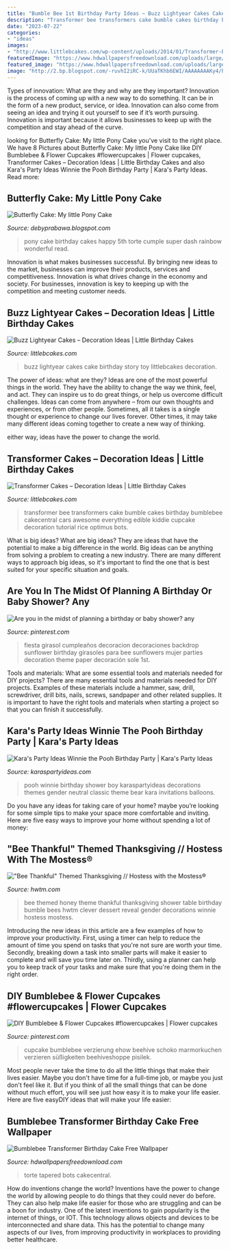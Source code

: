 ```yaml
---
title: "Bumble Bee 1st Birthday Party Ideas ~ Buzz Lightyear Cakes Cake Birthday Story Toy Littlebcakes Decoration"
description: "Transformer bee transformers cake bumble cakes birthday bumblebee cakecentral cars awesome everything edible kiddie cupcake decoration tutorial rice optimus bots"
date: "2023-07-22"
categories:
- "ideas"
images:
- "http://www.littlebcakes.com/wp-content/uploads/2014/01/Transformer-Bumblebee-Cake.jpg"
featuredImage: "https://www.hdwallpapersfreedownload.com/uploads/large/super-heroes/bumblebee-transformer-birthday-cake-free-wallpaper.jpg"
featured_image: "https://www.hdwallpapersfreedownload.com/uploads/large/super-heroes/bumblebee-transformer-birthday-cake-free-wallpaper.jpg"
image: "http://2.bp.blogspot.com/-ruvhI2iRC-k/UUaTKhb6EWI/AAAAAAAAKy4/hpSESuDHfig/s1600/DSC07698.JPG"
---
```



Types of innovation: What are they and why are they important?
Innovation is the process of coming up with a new way to do something. It can be in the form of a new product, service, or idea. Innovation can also come from seeing an idea and trying it out yourself to see if it’s worth pursuing. Innovation is important because it allows businesses to keep up with the competition and stay ahead of the curve.

	

		
looking for Butterfly Cake: My little Pony Cake you've visit to the right place. We have 8 Pictures about Butterfly Cake: My little Pony Cake like DIY Bumblebee &amp; Flower Cupcakes #flowercupcakes | Flower cupcakes, Transformer Cakes – Decoration Ideas | Little Birthday Cakes and also Kara&#039;s Party Ideas Winnie the Pooh Birthday Party | Kara&#039;s Party Ideas. Read more:
		
    
## Butterfly Cake: My Little Pony Cake

<img loading=lazy src="http://2.bp.blogspot.com/-ruvhI2iRC-k/UUaTKhb6EWI/AAAAAAAAKy4/hpSESuDHfig/s1600/DSC07698.JPG" onerror="this.onerror=null;this.src='https://tse2.mm.bing.net/th?id=OIP.eo5LHZBLL4kfTYjFwVZHOwHaKg&amp;pid=15.1';" alt="Butterfly Cake: My little Pony Cake">

_Source: debyprabawa.blogspot.com_

>pony cake birthday cakes happy 5th torte cumple super dash rainbow wonderful read. 

	

Innovation is what makes businesses successful. By bringing new ideas to the market, businesses can improve their products, services and competitiveness. Innovation is what drives change in the economy and society. For businesses, innovation is key to keeping up with the competition and meeting customer needs.

    
## Buzz Lightyear Cakes – Decoration Ideas | Little Birthday Cakes

<img loading=lazy src="http://www.littlebcakes.com/wp-content/uploads/2014/01/Buzz-Lightyear-Cakes-Ideas.jpg" onerror="this.onerror=null;this.src='https://tse4.mm.bing.net/th?id=OIP.dKlOfNK0ug_f_qqgHAwymgHaJ4&amp;pid=15.1';" alt="Buzz Lightyear Cakes – Decoration Ideas | Little Birthday Cakes">

_Source: littlebcakes.com_

>buzz lightyear cakes cake birthday story toy littlebcakes decoration. 

	

The power of ideas: what are they?
Ideas are one of the most powerful things in the world. They have the ability to change the way we think, feel, and act. They can inspire us to do great things, or help us overcome difficult challenges.
Ideas can come from anywhere – from our own thoughts and experiences, or from other people. Sometimes, all it takes is a single thought or experience to change our lives forever. Other times, it may take many different ideas coming together to create a new way of thinking.

 either way, ideas have the power to change the world.

    
## Transformer Cakes – Decoration Ideas | Little Birthday Cakes

<img loading=lazy src="http://www.littlebcakes.com/wp-content/uploads/2014/01/Transformer-Bumblebee-Cake.jpg" onerror="this.onerror=null;this.src='https://tse4.mm.bing.net/th?id=OIP.dDDUSOYdAaRc-AGwJD_rFgHaJ4&amp;pid=15.1';" alt="Transformer Cakes – Decoration Ideas | Little Birthday Cakes">

_Source: littlebcakes.com_

>transformer bee transformers cake bumble cakes birthday bumblebee cakecentral cars awesome everything edible kiddie cupcake decoration tutorial rice optimus bots. 

	

What is big ideas?
What are big ideas? They are ideas that have the potential to make a big difference in the world. Big ideas can be anything from solving a problem to creating a new industry. There are many different ways to approach big ideas, so it's important to find the one that is best suited for your specific situation and goals.

    
## Are You In The Midst Of Planning A Birthday Or Baby Shower? Any

<img loading=lazy src="https://i.pinimg.com/736x/da/bf/f9/dabff9e4e59dd5967e69b30fc75daa56.jpg" onerror="this.onerror=null;this.src='https://tse2.mm.bing.net/th?id=OIP.PA9SfWUlWE0wrqUp1PFrhwHaF4&amp;pid=15.1';" alt="Are you in the midst of planning a birthday or baby shower? any">

_Source: pinterest.com_

>fiesta girasol cumpleaños decoracion decoraciones backdrop sunflower birthday girasoles para bee sunflowers mujer parties decoration theme paper decoración sole 1st. 

	

Tools and materials: What are some essential tools and materials needed for DIY projects?
There are many essential tools and materials needed for DIY projects. Examples of these materials include a hammer, saw, drill, screwdriver, drill bits, nails, screws, sandpaper and other related supplies. It is important to have the right tools and materials when starting a project so that you can finish it successfully.

    
## Kara&#039;s Party Ideas Winnie The Pooh Birthday Party | Kara&#039;s Party Ideas

<img loading=lazy src="http://karaspartyideas.com/wp-content/uploads/2017/03/Winnie-the-Pooh-Birthday-Party-via-Karas-Party-Ideas-KarasPartyIdeas.com7_.jpg" onerror="this.onerror=null;this.src='https://tse1.mm.bing.net/th?id=OIP.aKn2sk-UQLNQIWNRRtvdFQHaKY&amp;pid=15.1';" alt="Kara&#039;s Party Ideas Winnie the Pooh Birthday Party | Kara&#039;s Party Ideas">

_Source: karaspartyideas.com_

>pooh winnie birthday shower boy karaspartyideas decorations themes gender neutral classic theme bear kara invitations balloons. 

	

Do you have any ideas for taking care of your home? maybe you’re looking for some simple tips to make your space more comfortable and inviting. Here are five easy ways to improve your home without spending a lot of money:

    
## &quot;Bee Thankful&quot; Themed Thanksgiving // Hostess With The Mostess®

<img loading=lazy src="https://www.hwtm.com/wp-content/uploads/2012/11/bee-thankful-dessert-table.jpg" onerror="this.onerror=null;this.src='https://tse4.mm.bing.net/th?id=OIP.BfriSnuF-1T4u2JlBOg0ygHaKn&amp;pid=15.1';" alt="&quot;Bee Thankful&quot; Themed Thanksgiving // Hostess with the Mostess®">

_Source: hwtm.com_

>bee themed honey theme thankful thanksgiving shower table birthday bumble bees hwtm clever dessert reveal gender decorations winnie hostess mostess. 

	

Introducing the new ideas in this article are a few examples of how to improve your productivity. First, using a timer can help to reduce the amount of time you spend on tasks that you're not sure are worth your time. Secondly, breaking down a task into smaller parts will make it easier to complete and will save you time later on. Thirdly, using a planner can help you to keep track of your tasks and make sure that you're doing them in the right order.

    
## DIY Bumblebee &amp; Flower Cupcakes #flowercupcakes | Flower Cupcakes

<img loading=lazy src="https://i.pinimg.com/originals/f8/f2/2e/f8f22eb24d161de55dde926e7d4d0162.jpg" onerror="this.onerror=null;this.src='https://tse1.mm.bing.net/th?id=OIP.87Pko9O_hccp5dC-CDXoNwHaLH&amp;pid=15.1';" alt="DIY Bumblebee &amp; Flower Cupcakes #flowercupcakes | Flower cupcakes">

_Source: pinterest.com_

>cupcake bumblebee verzierung ehow beehive schoko marmorkuchen verzieren süßigkeiten beehiveshoppe pisilek. 

	

Most people never take the time to do all the little things that make their lives easier. Maybe you don't have time for a full-time job, or maybe you just don't feel like it. But if you think of all the small things that can be done without much effort, you will see just how easy it is to make your life easier. Here are five easyDIY ideas that will make your life easier: 

    
## Bumblebee Transformer Birthday Cake Free Wallpaper

<img loading=lazy src="https://www.hdwallpapersfreedownload.com/uploads/large/super-heroes/bumblebee-transformer-birthday-cake-free-wallpaper.jpg" onerror="this.onerror=null;this.src='https://tse3.mm.bing.net/th?id=OIP.p6mTVqH53XBwhadPVdD_cgHaJZ&amp;pid=15.1';" alt="Bumblebee Transformer Birthday Cake Free Wallpaper">

_Source: hdwallpapersfreedownload.com_

>torte tapered bots cakecentral. 

	

How do inventions change the world?
Inventions have the power to change the world by allowing people to do things that they could never do before. They can also help make life easier for those who are struggling and can be a boon for industry. One of the latest inventions to gain popularity is the internet of things, or IOT. This technology allows objects and devices to be interconnected and share data. This has the potential to change many aspects of our lives, from improving productivity in workplaces to providing better healthcare.

